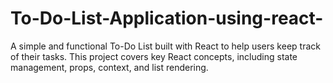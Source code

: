 # To-Do-List-Application-using-react-
A simple and functional To-Do List built with React to help users keep track of their tasks. This project covers key React concepts, including state management, props, context, and list rendering.
